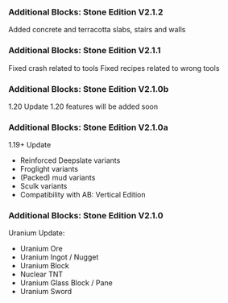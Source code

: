 ### Additional Blocks: Stone Edition V2.1.2
Added concrete and terracotta slabs, stairs and walls

### Additional Blocks: Stone Edition V2.1.1
Fixed crash related to tools
Fixed recipes related to wrong tools

### Additional Blocks: Stone Edition V2.1.0b
1.20 Update
1.20 features will be added soon

### Additional Blocks: Stone Edition V2.1.0a
1.19+ Update
- Reinforced Deepslate variants
- Froglight variants
- (Packed) mud variants
- Sculk variants
- Compatibility with AB: Vertical Edition

### Additional Blocks: Stone Edition V2.1.0
Uranium Update:
- Uranium Ore
- Uranium Ingot / Nugget
- Uranium Block
- Nuclear TNT
- Uranium Glass Block / Pane
- Uranium Sword
